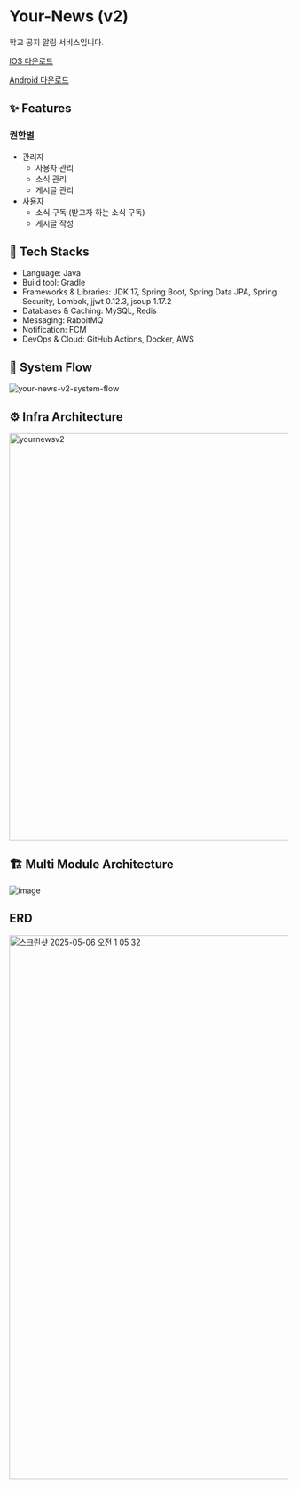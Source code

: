# Your-News (v2)

학교 공지 알림 서비스입니다.

 [IOS 다운로드](https://apps.apple.com/kr/app/yu-yournews/id6748317204)
 
 [Android 다운로드](https://play.google.com/store/apps/details?id=com.daeyoung.yournews)
 

## ✨ Features
### 권한별
 - 관리자
     - 사용자 관리
     - 소식 관리
     - 게시글 관리
 - 사용자
     - 소식 구독 (받고자 하는 소식 구독)
     - 게시글 작성

## 🚀 Tech Stacks
 - Language: Java
 - Build tool: Gradle
 - Frameworks & Libraries: JDK 17, Spring Boot, Spring Data JPA, Spring Security, Lombok, jjwt 0.12.3, jsoup 1.17.2
 - Databases & Caching: MySQL, Redis
 - Messaging: RabbitMQ
 - Notification: FCM
 - DevOps & Cloud: GitHub Actions, Docker, AWS

## 🔄 System Flow
![your-news-v2-system-flow](https://github.com/user-attachments/assets/c9836b7f-3f91-42e7-97ac-a92411d8892e)

## ⚙️ Infra Architecture
<img width="1341" height="732" alt="yournewsv2" src="https://github.com/user-attachments/assets/7a5d5312-19bf-43a7-9a80-1f43cd7605df" />


## 🏗️ Multi Module Architecture
![image](https://github.com/user-attachments/assets/cc0e5376-d95a-49be-bdaa-ba678f1e8cc0)

## ERD
<img width="979" alt="스크린샷 2025-05-06 오전 1 05 32" src="https://github.com/user-attachments/assets/b9814a35-c928-4b32-8744-a1f296c8a923" />
